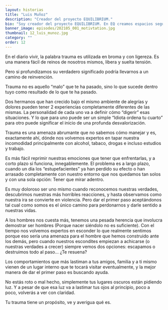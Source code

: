 ```yaml
---
layout: historias
title: "Luis Muñoz"
description: "Creador del proyecto EQUILIBRIUM."
bio: "Soy creador del proyecto EQUILIBRIUM. En EQ creamos espacios seguros para que las personas puedan aprender sobre salud mental y emocional a través de podcasts, libros, escritura, yoga y terapia."
banner_image: episodes/202105_001_motivtation.jpg
thumbnail: 12_luis_munoz.jpg
category: ""
order: 12
---
```


En el diario vivir, la palabra trauma es utilizada en broma y con ligereza. Es una manera fácil de reinos de nosotros mismos, libera y suelta tensión. 
 
Pero si profundizamos su verdadero significado podría llevarnos a un camino de reinvención.
 
Trauma no es aquello “malo” que te ha pasado, sino lo que sucede dentro tuyo como resultado de lo que te ha pasado.
 
Dos hermanos que han crecido bajo el mismo ambiente de alegrías y dolores pueden tener 2 experiencias completamente diferentes de las mismas. La personalidad de cada uno va a definir cómo “digerir” esas situaciones. Y lo que para uno puede ser un simple “Idiota ordena tu cuarto” para otro puede significar el inicio de una profunda desvalorización.
 
Trauma es una amenaza abrumante que no sabemos cómo manejar y es, exactamente ahí, dónde nos volvemos expertos en tapar nuestra incomodidad principalmente con alcohol, tabaco, drogas e incluso estudios y trabajo.
 
Es más fácil reprimir nuestras emociones que tener que enfrentarlas, y a corto plazo si funciona, innegablemente. El problema es a largo plazo, cuando un día los “estupefacientes” ya han perdido su efecto o han arrasado completamente con nuestro entorno que nos quedamos tan solos y con una sola opción: Tener que mirar adentro.
 
Es muy doloroso ser uno mismo cuando reconocemos nuestras verdades, descubrimos nuestras más horribles reacciones, y hasta observamos como nuestra ira se convierte en violencia. Pero dar el primer paso aceptándonos tal cual como somos es el único camino para perdonarnos y darle sentido a nuestras vidas.
 
A los hombres nos cuesta más, tenemos una pesada herencia que involucra demostrar ser hombres (Porque nacer siéndolo no es suficiente). Con el tiempo nos volvemos expertos en esconder lo que realmente sentimos porque eso sería una amenaza para el hombre que hemos construido ante los demás, pero cuando nuestros escondites empiezan a achicarse (o nuestras verdades a crecer) siempre vemos dos opciones: escapamos o destruimos todo al paso… ¿Te resuena?
 
Los comportamientos que más lastiman a tus amigos, familia y a ti mismo vienen de un lugar interno que te tocará visitar eventualmente, y la mejor manera de dar el primer paso es buscando ayuda.
 
No estás roto o mal hecho, simplemente tus  lugares oscuros están pidiendo luz. Y a pesar de que esa luz va a lastimar tus ojos al principio, poco a poco, volverás a ver con claridad.
 
Tu trauma tiene un propósito, ve y averigua qué es.
